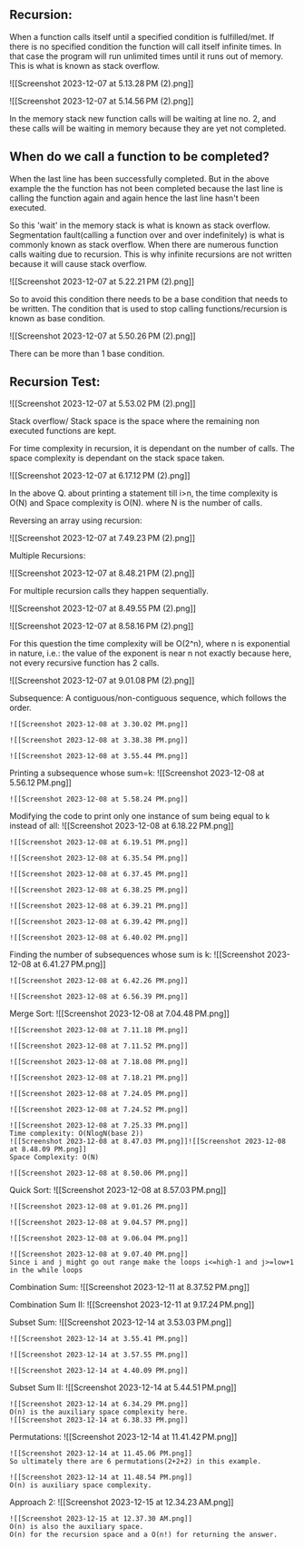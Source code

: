 
## Recursion:
When a function calls itself until a specified condition is fulfilled/met.
If there is no specified condition the function will call itself infinite times.
In that case the program will run unlimited times until it runs out of memory.
This is what is known as stack overflow.

![[Screenshot 2023-12-07 at 5.13.28 PM (2).png]]

![[Screenshot 2023-12-07 at 5.14.56 PM (2).png]]

In the memory stack new function calls will be waiting at line no. 2, and these calls will be waiting in memory because they are yet not completed.

## When do we call a function to be completed?
When the last line has been successfully completed.
But in the above example the the function has not been completed because the last line is calling the function again and again hence the last line hasn't been executed.

So this 'wait' in the memory stack is what is known as stack overflow.
Segmentation fault(calling a function over and over indefinitely) is what is commonly known as stack overflow. When there are numerous function calls waiting due to recursion. This is why infinite recursions are not written because it will cause stack overflow.

![[Screenshot 2023-12-07 at 5.22.21 PM (2).png]]

So to avoid this condition there needs to be a base condition that needs to be written.
The condition that is used to stop calling functions/recursion is known as base condition.

![[Screenshot 2023-12-07 at 5.50.26 PM (2).png]]

There can be more than 1 base condition.

## Recursion Test:

![[Screenshot 2023-12-07 at 5.53.02 PM (2).png]]

Stack overflow/ Stack space is the space where the remaining non executed functions are kept.

For time complexity in recursion, it is dependant on the number of calls.
The space complexity is dependant on the stack space taken.

![[Screenshot 2023-12-07 at 6.17.12 PM (2).png]]

In the above Q. about printing a statement till i>n, the time complexity is O(N) and Space complexity is O(N). where N is the number of calls.

Reversing an array using recursion:

![[Screenshot 2023-12-07 at 7.49.23 PM (2).png]]

Multiple Recursions:

![[Screenshot 2023-12-07 at 8.48.21 PM (2).png]]

For multiple recursion calls they happen sequentially.

![[Screenshot 2023-12-07 at 8.49.55 PM (2).png]]

![[Screenshot 2023-12-07 at 8.58.16 PM (2).png]]

For this question the time complexity will be O(2^n), where n is exponential in nature, i.e.: the value of the exponent is near n not exactly because here, not every recursive function has 2 calls.

![[Screenshot 2023-12-07 at 9.01.08 PM (2).png]]

Subsequence:
	A contiguous/non-contiguous sequence, which follows the order.

	![[Screenshot 2023-12-08 at 3.30.02 PM.png]]

	![[Screenshot 2023-12-08 at 3.38.38 PM.png]]
	
	![[Screenshot 2023-12-08 at 3.55.44 PM.png]]

Printing a subsequence whose sum=k:
	 ![[Screenshot 2023-12-08 at 5.56.12 PM.png]]

	![[Screenshot 2023-12-08 at 5.58.24 PM.png]]

Modifying the code to print only one instance of sum being equal to k instead of all:
	![[Screenshot 2023-12-08 at 6.18.22 PM.png]]
	
	![[Screenshot 2023-12-08 at 6.19.51 PM.png]]

	![[Screenshot 2023-12-08 at 6.35.54 PM.png]]

	![[Screenshot 2023-12-08 at 6.37.45 PM.png]]
	
	![[Screenshot 2023-12-08 at 6.38.25 PM.png]]

	![[Screenshot 2023-12-08 at 6.39.21 PM.png]]

	![[Screenshot 2023-12-08 at 6.39.42 PM.png]]

	![[Screenshot 2023-12-08 at 6.40.02 PM.png]]

Finding the number of subsequences whose sum is k:
	![[Screenshot 2023-12-08 at 6.41.27 PM.png]]

	![[Screenshot 2023-12-08 at 6.42.26 PM.png]]

	![[Screenshot 2023-12-08 at 6.56.39 PM.png]]

Merge Sort:
	![[Screenshot 2023-12-08 at 7.04.48 PM.png]]

	![[Screenshot 2023-12-08 at 7.11.18 PM.png]]

	![[Screenshot 2023-12-08 at 7.11.52 PM.png]]

	![[Screenshot 2023-12-08 at 7.18.08 PM.png]]

	![[Screenshot 2023-12-08 at 7.18.21 PM.png]]

	![[Screenshot 2023-12-08 at 7.24.05 PM.png]]
	
	![[Screenshot 2023-12-08 at 7.24.52 PM.png]]

	![[Screenshot 2023-12-08 at 7.25.33 PM.png]]
	Time complexity: O(NlogN(base 2))
	![[Screenshot 2023-12-08 at 8.47.03 PM.png]]![[Screenshot 2023-12-08 at 8.48.09 PM.png]]
	Space Complexity: O(N)
	
	![[Screenshot 2023-12-08 at 8.50.06 PM.png]]

Quick Sort:
	![[Screenshot 2023-12-08 at 8.57.03 PM.png]]
	
	![[Screenshot 2023-12-08 at 9.01.26 PM.png]]
	
	![[Screenshot 2023-12-08 at 9.04.57 PM.png]]
	
	![[Screenshot 2023-12-08 at 9.06.04 PM.png]]
	
	![[Screenshot 2023-12-08 at 9.07.40 PM.png]]
	Since i and j might go out range make the loops i<=high-1 and j>=low+1 in the while loops

Combination Sum:
	![[Screenshot 2023-12-11 at 8.37.52 PM.png]]
	

Combination Sum II:
	![[Screenshot 2023-12-11 at 9.17.24 PM.png]]

Subset Sum:
	![[Screenshot 2023-12-14 at 3.53.03 PM.png]]
	
	![[Screenshot 2023-12-14 at 3.55.41 PM.png]]
	
	![[Screenshot 2023-12-14 at 3.57.55 PM.png]]
	
	![[Screenshot 2023-12-14 at 4.40.09 PM.png]]
	
Subset Sum II:
	![[Screenshot 2023-12-14 at 5.44.51 PM.png]]
	
	![[Screenshot 2023-12-14 at 6.34.29 PM.png]]
	O(n) is the auxiliary space complexity here.
	![[Screenshot 2023-12-14 at 6.38.33 PM.png]]
	

Permutations:
	![[Screenshot 2023-12-14 at 11.41.42 PM.png]]
	
	![[Screenshot 2023-12-14 at 11.45.06 PM.png]]
	So ultimately there are 6 permutations(2+2+2) in this example.
	
	![[Screenshot 2023-12-14 at 11.48.54 PM.png]]
	O(n) is auxiliary space complexity.

Approach 2:
	![[Screenshot 2023-12-15 at 12.34.23 AM.png]]
	
	![[Screenshot 2023-12-15 at 12.37.30 AM.png]]
	O(n) is also the auxiliary space.
	O(n) for the recursion space and a O(n!) for returning the answer.
	